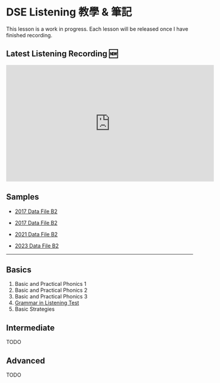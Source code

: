 # DSE Listening 教學 & 筆記

This lesson is a work in progress. Each lesson will be released once I have finished recording.

## Latest Listening Recording 🆕

<iframe width="560" height="315" src="https://www.youtube.com/embed/GnQfZfEfq3Y?si=mvdd-avPyauSrWcI" title="YouTube video player" frameborder="0" allow="accelerometer; autoplay; clipboard-write; encrypted-media; gyroscope; picture-in-picture; web-share" referrerpolicy="strict-origin-when-cross-origin" allowfullscreen></iframe>

## Samples

- [2017 Data File B2](samples/2013_df_b1_tasks.md)

- [2017 Data File B2](samples/2017_df_b2_tasks.md)

- [2021 Data File B2](samples/2021_df_b2_tasks.md)

- [2023 Data File B2](samples/2023_df_b2_tasks.md)



---

## Basics

1. Basic and Practical Phonics 1
2. Basic and Practical Phonics 2
3. Basic and Practical Phonics 3
4. [Grammar in Listening Test](grammar_skills.md)
5. Basic Strategies

## Intermediate

TODO

## Advanced

TODO
